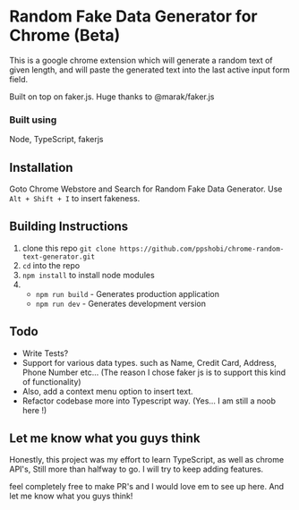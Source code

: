 # Random Fake Data Generator for Chrome (Beta)

This is a google chrome extension which will generate a random text of given length, and will paste the generated text into the last active input form field. 

Built on top on faker.js. Huge thanks to @marak/faker.js

### Built using
Node, TypeScript, fakerjs
## Installation

Goto Chrome Webstore and Search for Random Fake Data Generator. 
Use `Alt + Shift + I` to insert fakeness.
## Building Instructions

1. clone this repo 
`git clone https://github.com/ppshobi/chrome-random-text-generator.git`
2. `cd` into the repo
3. `npm install` to install node modules
4.  - `npm run build` - Generates production application
    - `npm run dev` - Generates development version

## Todo
 - Write Tests?
 - Support for various data types. such as Name, Credit Card, Address, Phone Number etc... (The reason I chose faker js is to support this kind of functionality)
 - Also, add a context menu option to insert text.
 - Refactor codebase more into Typescript way. (Yes... I am still a noob here !)
## Let me know what you guys think
  Honestly, this project was my effort to learn TypeScript, as well as chrome API's, Still more than halfway to go. I will try to keep adding features.
  
 feel completely free to make PR's and I would love em to see up here. And let me know what you guys think!